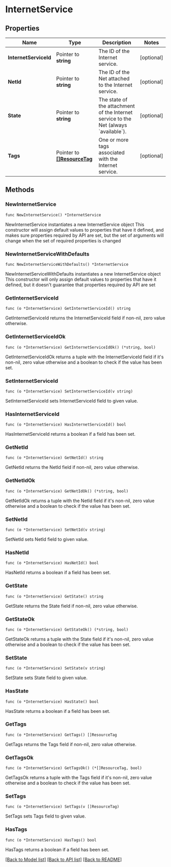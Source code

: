 # InternetService

## Properties

Name | Type | Description | Notes
------------ | ------------- | ------------- | -------------
**InternetServiceId** | Pointer to **string** | The ID of the Internet service. | [optional] 
**NetId** | Pointer to **string** | The ID of the Net attached to the Internet service. | [optional] 
**State** | Pointer to **string** | The state of the attachment of the Internet service to the Net (always &#x60;available&#x60;). | [optional] 
**Tags** | Pointer to [**[]ResourceTag**](ResourceTag.md) | One or more tags associated with the Internet service. | [optional] 

## Methods

### NewInternetService

`func NewInternetService() *InternetService`

NewInternetService instantiates a new InternetService object
This constructor will assign default values to properties that have it defined,
and makes sure properties required by API are set, but the set of arguments
will change when the set of required properties is changed

### NewInternetServiceWithDefaults

`func NewInternetServiceWithDefaults() *InternetService`

NewInternetServiceWithDefaults instantiates a new InternetService object
This constructor will only assign default values to properties that have it defined,
but it doesn't guarantee that properties required by API are set

### GetInternetServiceId

`func (o *InternetService) GetInternetServiceId() string`

GetInternetServiceId returns the InternetServiceId field if non-nil, zero value otherwise.

### GetInternetServiceIdOk

`func (o *InternetService) GetInternetServiceIdOk() (*string, bool)`

GetInternetServiceIdOk returns a tuple with the InternetServiceId field if it's non-nil, zero value otherwise
and a boolean to check if the value has been set.

### SetInternetServiceId

`func (o *InternetService) SetInternetServiceId(v string)`

SetInternetServiceId sets InternetServiceId field to given value.

### HasInternetServiceId

`func (o *InternetService) HasInternetServiceId() bool`

HasInternetServiceId returns a boolean if a field has been set.

### GetNetId

`func (o *InternetService) GetNetId() string`

GetNetId returns the NetId field if non-nil, zero value otherwise.

### GetNetIdOk

`func (o *InternetService) GetNetIdOk() (*string, bool)`

GetNetIdOk returns a tuple with the NetId field if it's non-nil, zero value otherwise
and a boolean to check if the value has been set.

### SetNetId

`func (o *InternetService) SetNetId(v string)`

SetNetId sets NetId field to given value.

### HasNetId

`func (o *InternetService) HasNetId() bool`

HasNetId returns a boolean if a field has been set.

### GetState

`func (o *InternetService) GetState() string`

GetState returns the State field if non-nil, zero value otherwise.

### GetStateOk

`func (o *InternetService) GetStateOk() (*string, bool)`

GetStateOk returns a tuple with the State field if it's non-nil, zero value otherwise
and a boolean to check if the value has been set.

### SetState

`func (o *InternetService) SetState(v string)`

SetState sets State field to given value.

### HasState

`func (o *InternetService) HasState() bool`

HasState returns a boolean if a field has been set.

### GetTags

`func (o *InternetService) GetTags() []ResourceTag`

GetTags returns the Tags field if non-nil, zero value otherwise.

### GetTagsOk

`func (o *InternetService) GetTagsOk() (*[]ResourceTag, bool)`

GetTagsOk returns a tuple with the Tags field if it's non-nil, zero value otherwise
and a boolean to check if the value has been set.

### SetTags

`func (o *InternetService) SetTags(v []ResourceTag)`

SetTags sets Tags field to given value.

### HasTags

`func (o *InternetService) HasTags() bool`

HasTags returns a boolean if a field has been set.


[[Back to Model list]](../README.md#documentation-for-models) [[Back to API list]](../README.md#documentation-for-api-endpoints) [[Back to README]](../README.md)


